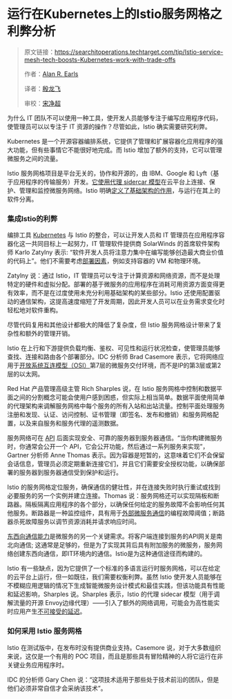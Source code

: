 # 运行在Kubernetes上的Istio服务网格之利弊分析

> 原文链接：https://searchitoperations.techtarget.com/tip/Istio-service-mesh-tech-boosts-Kubernetes-work-with-trade-offs
>
> 作者：[Alan R. Earls](https://www.techtarget.com/contributor/Alan-R-Earls)
>
> 译者：[殷龙飞](https://github.com/loverto)
>
> 审校：[宋净超](https://jimmysong.io)

为什么 IT 团队不可以使用一种工具，使开发人员能够专注于编写应用程序代码，使管理员可以以专注于 IT 资源的操作？尽管如此，Istio 确实需要研究利弊。

Kubernetes 是一个开源容器编排系统，它提供了管理和扩展容器化应用程序的强大功能，但有些事情它不能很好地完成。而 Istio 增加了额外的支持，它可以管理微服务之间的流量。


Istio 服务网格项目是平台无关的，协作和开源的，由 IBM、Google 和 Lyft（基于应用程序的传输服务）开发。[它使用代理 sidercar 模型](https://searchmicroservices.techtarget.com/news/450419875/IBM-Google-Lyft-launch-Istio-open-source-microservices-platform)在云平台上连接、保护、管理和监控微服务网络。Istio 明确[定义了基础架构的作用](https://searchitoperations.techtarget.com/feature/Service-mesh-architecture-radicalizes-container-networking)，与运行在其上的软件分离。

### 集成Istio的利弊

编排工具 [Kubernetes](https://searchitoperations.techtarget.com/definition/Google-Kubernetes) 与 Istio 的整合，可以让开发人员和 IT 管理员在应用程序容器化这一共同目标上一起努力，IT 管理软件提供商 SolarWinds 的首席软件架构师 Karlo Zatylny 表示: “软件开发人员将注意力集中在编写能够创造最大商业价值的代码上”。他们不需要考虑[部署因素](https://searchitoperations.techtarget.com/ehandbook/How-container-deployment-changes-the-capacity-management-equation)，例如支持容器的 VM 和物理环境。

Zatylny 说：通过 Istio，IT 管理员可以专注于计算资源和网络资源，而不是处理特定的硬件和虚拟分配。部署的基于微服务的应用程序在消耗可用资源方面变得更有效率，而不是在过度使用未充分利用基础架构的某些部分。Istio 还使用配置驱动的通信架构，这提高速度缩短了开发周期，因此开发人员可以在业务需求变化时轻松地对软件重构。

尽管代码复用和其他设计都极大的降低了复杂度，但 Istio 服务网格设计带来了复杂性和额外的管理开销。

Istio 在上行和下游提供负载均衡、鉴权、可见性和运行状况检查，使管理员能够查找、连接和路由各个部署部分。IDC 分析师 Brad Casemore 表示，它将网络应用于[开放系统互连模型（OSI）](https://searchnetworking.techtarget.com/definition/OSI)第7层的微服务交付环境，而不是IP的第3层或第2层的以太网。

Red Hat 产品管理高级主管 Rich Sharples 说，在 Istio 服务网格中控制和数据平面之间的分割概念可能会使用户感到困惑，但实际上相当简单。数据平面使用简单的代理架构来调解服务网格中每个服务的所有入站和出站流量。控制平面处理服务注册和发现、认证、访问控制、证书管理（即签名、发布和撤销）和服务网格配置，以及来自服务和服务代理的遥测数据。

服务网络可在 [API](https://searchmicroservices.techtarget.com/definition/application-program-interface-API) 后面实现安全、可靠的服务器到服务器通信。“当你构建微服务时，你通常会公开一个 API，它会公开功能，然后通过一系列服务来实现”， Gartner 分析师 Anne Thomas 表示。因为容器是短暂的，这意味着它们不会保留会话信息，管理员必须定期重新连接它们，并且它们需要安全授权功能，以确保部署的服务器到服务器通信受到保护和运行。

Istio 的服务网格定位服务，确保通信的健壮性，并在连接失败时执行重试或找到必要服务的另一个实例并建立连接。Thomas 说：服务网格还可以实现隔板和断路器。隔板隔离应用程序的各个部分，以确保任何给定的服务故障不会影响任何其他服务。断路器是一种监控组件，具有用于[外部微服务通信](https://medium.com/microservices-in-practice/microservices-in-practice-7a3e85b6624c)的编程故障阈值；断路器杀死故障服务以调节资源消耗并请求响应时间。

[东西向通信能力](https://searchsdn.techtarget.com/definition/east-west-traffic)是微服务的另一个关键需求。将客户端连接到服务的API网关是南北向通信; 这通常是足够的，但是为了实现其背后具有附加服务的微服务，服务网络创建东西向通信，即IT环境内的通信。Istio是为这种通信途径而构建的。

Istio 有一些缺点，因为它提供了一个标准的多语言运行时服务网格，可以在给定的云平台上运行，但一如既往，我们需要权衡利弊。虽然 Istio 使开发人员能够在不模糊应用逻辑的情况下生成智能微服务设计模式和最佳实践，但该功能具有性能和延迟影响，Sharples 说。Sharples 表示，Istio 的代理 sidecar 模型（用于调解流量的开源 Envoy边缘代理）——引入了额外的网络调用，可能会为高性能实时应用产生[不可接受的延迟](https://searchmicroservices.techtarget.com/tip/Microservices-challenges-include-latency-but-it-can-be-beat)。

### 如何采用 Istio 服务网格

Istio 在测试版中，在发布时没有提供商业支持。Casemore 说，对于大多数组织来说，这仅是一个有用的 POC 项目，而且是那些具有冒险精神的人将它运行在非关键业务应用程序时。

IDC 的分析师 Gary Chen 说：“这项技术适用于那些处于技术前沿的团队，但是他们必须非常自信才会采纳该技术”。